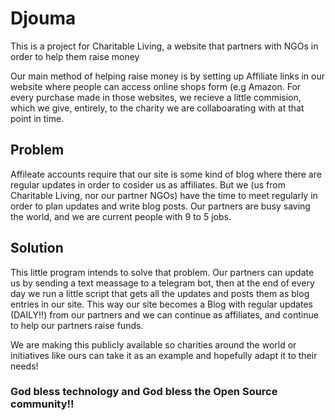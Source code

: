 # Djouma
This is a project for Charitable Living, a website that partners with NGOs in order to help them raise money

Our main method of helping raise money is by setting up Affiliate links in our website where people can access online shops form (e.g Amazon.
For every purchase made in those websites, we recieve a little commision, which we give, entirely, to the charity we are collaboarating with 
at that point in time.

## Problem
Affileate accounts require that our site is some kind of blog where there are regular updates in order to cosider us as affiliates. But
we (us from Charitable Living, nor our partner NGOs) have the time to meet regularly in order to plan updates and write blog posts. Our partners are busy
saving the world, and we are current people with 9 to 5 jobs.

## Solution
This little program intends to solve that problem. Our partners can update us by sending a text meassage to a telegram bot, then at the end of every day
we run a little script that gets all the updates and posts them as blog entries in our site. This way our site becomes a Blog with regular updates (DAILY!!)
from our partners and we can continue as affiliates, and continue to help our partners raise funds.

We are making this publicly available so charities around the world or initiatives like ours can take it as an example and hopefully adapt it to their needs!

### God bless technology and God bless the Open Source community!!
